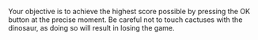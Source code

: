 Your objective is to achieve the highest score possible by pressing the OK button at the precise moment. Be careful not to touch cactuses with the dinosaur, as doing so will result in losing the game.
